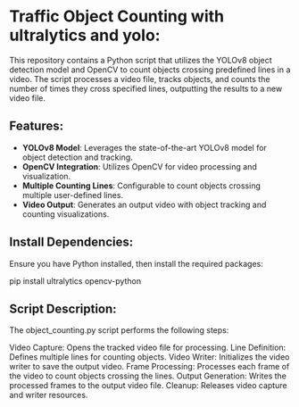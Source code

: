# Traffic Object Counting with ultralytics and yolo:

This repository contains a Python script that utilizes the YOLOv8 object detection model and OpenCV to count objects crossing predefined lines in a video. The script processes a video file, tracks objects, and counts the number of times they cross specified lines, outputting the results to a new video file.

## Features:

- **YOLOv8 Model**: Leverages the state-of-the-art YOLOv8 model for object detection and tracking.
- **OpenCV Integration**: Utilizes OpenCV for video processing and visualization.
- **Multiple Counting Lines**: Configurable to count objects crossing multiple user-defined lines.
- **Video Output**: Generates an output video with object tracking and counting visualizations.
## Install Dependencies:
Ensure you have Python installed, then install the required packages:

pip install ultralytics opencv-python

## Script Description:
The object_counting.py script performs the following steps:

Video Capture: Opens the tracked video file for processing.
Line Definition: Defines multiple lines for counting objects.
Video Writer: Initializes the video writer to save the output video.
Frame Processing: Processes each frame of the video to count objects crossing the lines.
Output Generation: Writes the processed frames to the output video file.
Cleanup: Releases video capture and writer resources.




